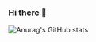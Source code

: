 ### Hi there 👋 


![Anurag's GitHub stats](https://github-readme-stats.vercel.app/api?username=sunhwaaRj&show_icons=true&theme=shadow_blue)

<!--
**sunhwaaRj/sunhwaaRj** is a ✨ _special_ ✨ repository because its `README.md` (this file) appears on your GitHub profile.

Here are some ideas to get you started:

- 🔭 I’m currently working on ...
- 🌱 I’m currently learning ...
- 👯 I’m looking to collaborate on ...
- 🤔 I’m looking for help with ...
- 💬 Ask me about ...
- 📫 How to reach me: ...
- 😄 Pronouns: ...
- ⚡ Fun fact: ...
-->
